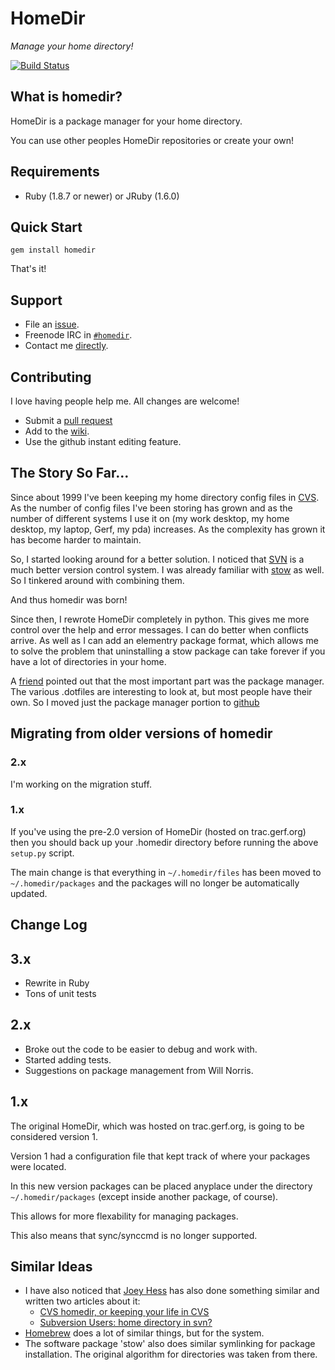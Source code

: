 # HomeDir

*Manage your home directory!*

[![Build Status](https://secure.travis-ci.org/docwhat/homedir.png)](http://travis-ci.org/docwhat/homedir)

## What is homedir?

HomeDir is a package manager for your home directory.

You can use other peoples HomeDir repositories or create your own!

## Requirements

 * Ruby (1.8.7 or newer) or JRuby (1.6.0)

## Quick Start

    gem install homedir

That's it!

## Support

* File an [issue](https://github.com/docwhat/homedir/issues).
* Freenode IRC in [`#homedir`](http://webchat.freenode.net/?channels=rvm).
* Contact me [directly](http://docwhat.org/email).

## Contributing

I love having people help me.  All changes are welcome!

* Submit a [pull request](https://github.com/docwhat/homedir/pulls)
* Add to the [wiki](https://github.com/docwhat/homedir/wiki).
* Use the github instant editing feature.

## The Story So Far…

Since about 1999 I've been keeping my home directory config files in
[CVS](http://www.nongnu.org/cvs/). As the number of config files I've
been storing has grown and as the number of different systems I use it
on (my work desktop, my home desktop, my laptop, Gerf, my pda)
increases. As the complexity has grown it has become harder to
maintain.

So, I started looking around for a better solution. I noticed that
[SVN](http://subversion.tigris.org/) is a much better version control
system. I was already familiar with
[stow](http://www.gnu.org/software/stow/stow.html) as well. So I
tinkered around with combining them.

And thus homedir was born!

Since then, I rewrote HomeDir completely in python. This gives me more
control over the help and error messages. I can do better when
conflicts arrive. As well as I can add an elementry package format,
which allows me to solve the problem that uninstalling a stow package
can take forever if you have a lot of directories in your home.

A [friend](http://willnorris.com/) pointed out that the most important
part was the package manager.  The various .dotfiles are interesting
to look at, but most people have their own.  So I moved just the
package manager portion to [github](http://github.com/)

## Migrating from older versions of homedir

### 2.x

I'm working on the migration stuff.

### 1.x

If you've using the pre-2.0 version of HomeDir (hosted on trac.gerf.org) then you should back up your .homedir directory before running the above `setup.py` script.

The main change is that everything in `~/.homedir/files` has been moved to `~/.homedir/packages` and the packages will no longer be automatically updated.

## Change Log

## 3.x

  * Rewrite in Ruby
  * Tons of unit tests

## 2.x

  * Broke out the code to be easier to debug and work with.
  * Started adding tests.
  * Suggestions on package management from Will Norris.

## 1.x

The original HomeDir, which was hosted on trac.gerf.org, is going to be considered version 1.

Version 1 had a configuration file that kept track of where your packages were located.

In this new version packages can be placed anyplace under the directory
`~/.homedir/packages` (except inside another package, of course).

This allows for more flexability for managing packages.

This also means that sync/synccmd is no longer supported.

## Similar Ideas

* I have also noticed that [Joey Hess](http://www.kitenet.net/~joey) has
also done something similar and written two articles about it:
  * [CVS homedir, or keeping your life in CVS](http://kitenet.net/~joey/cvshome.html)
  * [Subversion Users: home directory in svn?](http://www.kitenet.net/~joey/svnhome.html)
* [Homebrew](http://mxcl.github.com/homebrew/) does a lot of similar things, but for the system.
* The software package 'stow' also does similar symlinking for package installation. The original algorithm for directories was taken from there.
